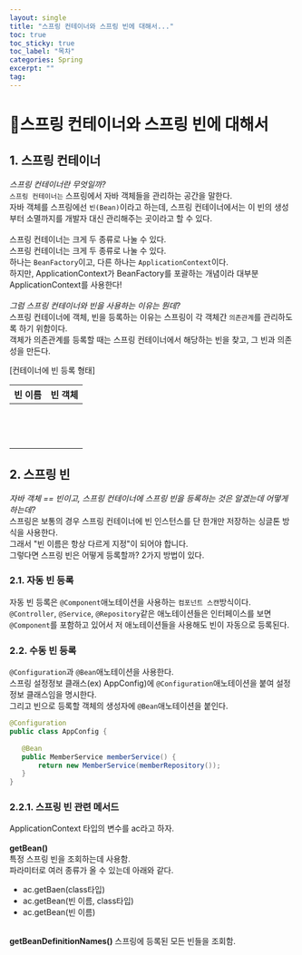 ```yaml
---
layout: single
title: "스프링 컨테이너와 스프링 빈에 대해서..."
toc: true
toc_sticky: true
toc_label: "목차"
categories: Spring
excerpt: ""
tag: 
---
```


# 📘스프링 컨테이너와 스프링 빈에 대해서

## 1. 스프링 컨테이너
*스프링 컨테이너란 무엇일까?*  
`스프링 컨테이너는` 스프링에서 자바 객체들을 관리하는 공간을 말한다.  
자바 객체를 스프링에선 `빈(Bean)`이라고 하는데, 스프링 컨테이너에서는 이 빈의 생성부터 소멸까지를 개발자 대신 관리해주는 곳이라고 할 수 있다.  
<br>
스프링 컨테이너는 크게 두 종류로 나눌 수 있다.  
스프링 컨테이너는 크게 두 종류로 나눌 수 있다.  
하나는 `BeanFactory`이고, 다른 하나는 `ApplicationContext`이다.  
하지만, ApplicationContext가 BeanFactory를 포괄하는 개념이라 대부분 ApplicationContext를 사용한다!  
<br>
*그럼 스프링 컨테이너와 빈을 사용하는 이유는 뭔데?*  
스프링 컨테이너에 객체, 빈을 등록하는 이유는 스프링이 각 객체간 `의존관계`를 관리하도록 하기 위함이다.    
객체가 의존관계를 등록할 때는 스프링 컨테이너에서 해당하는 빈을 찾고, 그 빈과 의존성을 만든다.

[컨테이너에 빈 등록 형태]  

|빈 이름| 빈 객체 |
|---|------|
|    |    <br/>  |
|    |      <br/>|
|    |     <br/> |

## 2. 스프링 빈
*자바 객체 == 빈이고, 스프링 컨테이너에 스프링 빈을 등록하는 것은 알겠는데 어떻게 하는데?*  
스프링은 보통의 경우 스프링 컨테이너에 빈 인스턴스를 단 한개만 저장하는 싱글톤 방식을 사용한다.  
그래서 "빈 이름은 항상 다르게 지정"이 되어야 합니다.  
그렇다면 스프링 빈은 어떻게 등록할까? 2가지 방법이 있다.

### 2.1. 자동 빈 등록
자동 빈 등록은 `@Component`애노테이션을 사용하는 `컴포넌트 스캔`방식이다.  
`@Controller`, `@Service`, `@Repository`같은 애노테이션들은 인터페이스를 보면 `@Component`를 포함하고 있어서 저 애노테이션들을 사용해도 빈이 자동으로 등록된다.

### 2.2. 수동 빈 등록
`@Configuration`과 `@Bean`애노테이션을 사용한다.  
스프링 설정정보 클래스(ex) AppConfig)에 `@Configuration`애노테이션을 붙여 설정정보 클래스임을 명시한다.  
그리고 빈으로 등록할 객체의 생성자에 `@Bean`애노테이션을 붙인다.
```java
@Configuration
public class AppConfig {
    
   @Bean
   public MemberService memberService() {
       return new MemberService(memberRepository());
   }
}
```

### 2.2.1. 스프링 빈 관련 메서드
ApplicationContext 타입의 변수를 ac라고 하자.  
<br>
<b>getBean()</b>  
특정 스프링 빈을 조회하는데 사용함.  
파라미터로 여러 종류가 올 수 있는데 아래와 같다.
- ac.getBaen(class타입)
- ac.getBean(빈 이름, class타입)
- ac.getBean(빈 이름)

<br>
<b>getBeanDefinitionNames()</b>  
스프링에 등록된 모든 빈들을 조회함.  